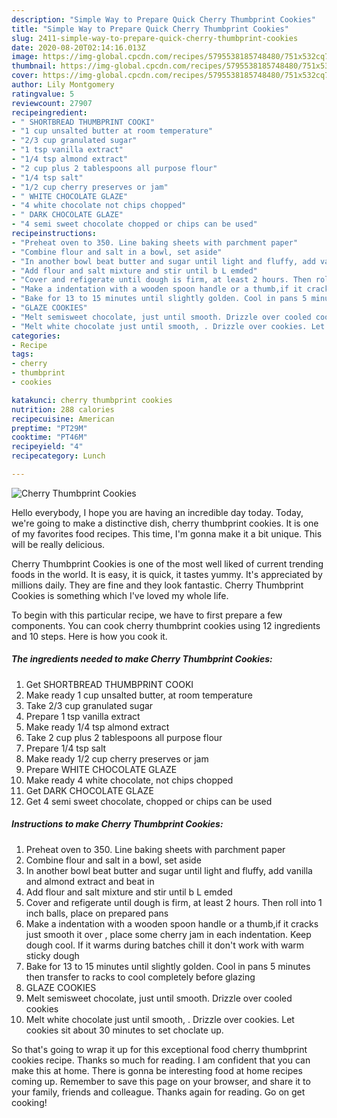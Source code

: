 ```yaml
---
description: "Simple Way to Prepare Quick Cherry Thumbprint Cookies"
title: "Simple Way to Prepare Quick Cherry Thumbprint Cookies"
slug: 2411-simple-way-to-prepare-quick-cherry-thumbprint-cookies
date: 2020-08-20T02:14:16.013Z
image: https://img-global.cpcdn.com/recipes/5795538185748480/751x532cq70/cherry-thumbprint-cookies-recipe-main-photo.jpg
thumbnail: https://img-global.cpcdn.com/recipes/5795538185748480/751x532cq70/cherry-thumbprint-cookies-recipe-main-photo.jpg
cover: https://img-global.cpcdn.com/recipes/5795538185748480/751x532cq70/cherry-thumbprint-cookies-recipe-main-photo.jpg
author: Lily Montgomery
ratingvalue: 5
reviewcount: 27907
recipeingredient:
- " SHORTBREAD THUMBPRINT COOKI"
- "1 cup unsalted butter at room temperature"
- "2/3 cup granulated sugar"
- "1 tsp vanilla extract"
- "1/4 tsp almond extract"
- "2 cup plus 2 tablespoons all purpose flour"
- "1/4 tsp salt"
- "1/2 cup cherry preserves or jam"
- " WHITE CHOCOLATE GLAZE"
- "4 white chocolate not chips chopped"
- " DARK CHOCOLATE GLAZE"
- "4 semi sweet chocolate chopped or chips can be used"
recipeinstructions:
- "Preheat oven to 350. Line baking sheets with parchment paper"
- "Combine flour and salt in a bowl, set aside"
- "In another bowl beat butter and sugar until light and fluffy, add vanilla and almond extract and beat in"
- "Add flour and salt mixture and stir until b L emded"
- "Cover and refigerate until dough is firm, at least 2 hours. Then roll into 1 inch balls, place on prepared pans"
- "Make a indentation with a wooden spoon handle or a thumb,if it cracks just smooth it over , place some cherry jam in each indentation. Keep dough cool. If it warms during batches chill it don&#39;t work with warm sticky dough"
- "Bake for 13 to 15 minutes until slightly golden. Cool in pans 5 minutes then transfer to racks to cool completely  before glazing"
- "GLAZE COOKIES"
- "Melt semisweet chocolate, just until smooth. Drizzle over cooled cookies"
- "Melt white chocolate just until smooth, . Drizzle over cookies. Let cookies  sit about 30 minutes to set choclate up."
categories:
- Recipe
tags:
- cherry
- thumbprint
- cookies

katakunci: cherry thumbprint cookies 
nutrition: 288 calories
recipecuisine: American
preptime: "PT29M"
cooktime: "PT46M"
recipeyield: "4"
recipecategory: Lunch

---
```



![Cherry Thumbprint Cookies](https://img-global.cpcdn.com/recipes/5795538185748480/751x532cq70/cherry-thumbprint-cookies-recipe-main-photo.jpg)

Hello everybody, I hope you are having an incredible day today. Today, we're going to make a distinctive dish, cherry thumbprint cookies. It is one of my favorites food recipes. This time, I'm gonna make it a bit unique. This will be really delicious.

Cherry Thumbprint Cookies is one of the most well liked of current trending foods in the world. It is easy, it is quick, it tastes yummy. It's appreciated by millions daily. They are fine and they look fantastic. Cherry Thumbprint Cookies is something which I've loved my whole life.




To begin with this particular recipe, we have to first prepare a few components. You can cook cherry thumbprint cookies using 12 ingredients and 10 steps. Here is how you cook it.

<!--inarticleads1-->

##### The ingredients needed to make Cherry Thumbprint Cookies:

1. Get  SHORTBREAD THUMBPRINT COOKI
1. Make ready 1 cup unsalted butter, at room temperature
1. Take 2/3 cup granulated sugar
1. Prepare 1 tsp vanilla extract
1. Make ready 1/4 tsp almond extract
1. Take 2 cup plus 2 tablespoons all purpose flour
1. Prepare 1/4 tsp salt
1. Make ready 1/2 cup cherry preserves or jam
1. Prepare  WHITE CHOCOLATE GLAZE
1. Make ready 4 white chocolate, not chips chopped
1. Get  DARK CHOCOLATE GLAZE
1. Get 4 semi sweet chocolate, chopped or chips can be used




<!--inarticleads2-->

##### Instructions to make Cherry Thumbprint Cookies:

1. Preheat oven to 350. Line baking sheets with parchment paper
1. Combine flour and salt in a bowl, set aside
1. In another bowl beat butter and sugar until light and fluffy, add vanilla and almond extract and beat in
1. Add flour and salt mixture and stir until b L emded
1. Cover and refigerate until dough is firm, at least 2 hours. Then roll into 1 inch balls, place on prepared pans
1. Make a indentation with a wooden spoon handle or a thumb,if it cracks just smooth it over , place some cherry jam in each indentation. Keep dough cool. If it warms during batches chill it don&#39;t work with warm sticky dough
1. Bake for 13 to 15 minutes until slightly golden. Cool in pans 5 minutes then transfer to racks to cool completely  before glazing
1. GLAZE COOKIES
1. Melt semisweet chocolate, just until smooth. Drizzle over cooled cookies
1. Melt white chocolate just until smooth, . Drizzle over cookies. Let cookies  sit about 30 minutes to set choclate up.




So that's going to wrap it up for this exceptional food cherry thumbprint cookies recipe. Thanks so much for reading. I am confident that you can make this at home. There is gonna be interesting food at home recipes coming up. Remember to save this page on your browser, and share it to your family, friends and colleague. Thanks again for reading. Go on get cooking!
